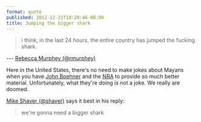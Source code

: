 ```yaml
---
format: quote
published: 2012-12-21T10:20:46-08:00
title: Jumping the bigger shark
---
```

> i think, in the last 24 hours, the entire country has jumped the fucking shark.

--- [Rebecca Murphey (@rmurphey)](https://twitter.com/rmurphey/status/282177044870230017)

Here in the United States, there's no need to make jokes about Mayans when you have [John Boehner](http://talkingpointsmemo.com/dc/republicans-crush-boehner-s-plan-b) and the [NRA](http://talkingpointsmemo.com/dc/angry-nra-chief-blames-anything-but-guns-for-massacre) to provide so much better material. Unfortunately, what they're doing is not a joke. We really are doomed.

[Mike Shaver (@shaver)](https://twitter.com/shaver/status/282179099609403392) says it best in his reply:

> we're gonna need a bigger shark
